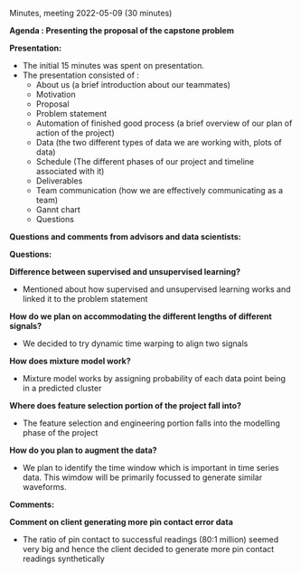 Minutes, meeting 2022-05-09 (30 minutes)

**Agenda : Presenting the proposal of the capstone problem**

**Presentation:**

 - The initial 15 minutes was spent on presentation.
 - The presentation consisted of :
   - About us (a brief introduction about our teammates)
   - Motivation
   - Proposal
   - Problem statement
   - Automation of finished good process (a brief overview of our plan of action of the project)
   - Data (the two different types of data we are working with, plots of data)
   - Schedule (The different phases of our project and timeline associated with it)
   - Deliverables
   - Team communication (how we are effectively communicating as a team)
   - Gannt chart
   - Questions
    
**Questions and comments from advisors and data scientists:**

**Questions:**

**Difference between supervised and unsupervised learning?**
 -  Mentioned about how supervised and unsupervised learning works and linked it to the problem statement 
      
**How do we plan on accommodating the different lengths of different signals?**
 -  We decided to try dynamic time warping to align two signals
    
**How does mixture model work?**
 -  Mixture model works by assigning probability of each data point being in a predicted cluster
    
**Where does feature selection portion of the project fall into?**
 -  The feature selection and engineering portion falls into the modelling phase of the project
    
**How do you plan to augment the data?**
 -  We plan to identify the time window which is important in time series data. This wimdow will be primarily focussed to generate similar waveforms.
    
 **Comments:**
 
**Comment on client generating more pin contact error data**
 -  The ratio of pin contact to successful readings (80:1 million) seemed very big and hence the client decided to generate more pin contact readings synthetically
 
